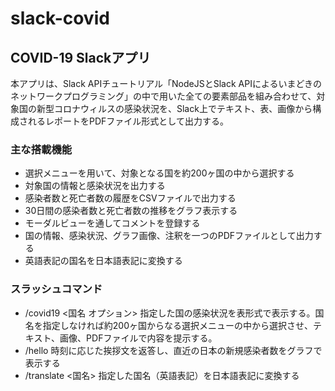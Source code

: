 # slack-covid

## COVID-19 Slackアプリ

本アプリは、Slack APIチュートリアル「NodeJSとSlack APIによるいまどきのネットワークプログラミング」の中で用いた全ての要素部品を組み合わせて、対象国の新型コロナウィルスの感染状況を、Slack上でテキスト、表、画像から構成されるレポートをPDFファイル形式として出力する。

### 主な搭載機能

- 選択メニューを用いて、対象となる国を約200ヶ国の中から選択する
- 対象国の情報と感染状況を出力する
- 感染者数と死亡者数の履歴をCSVファイルで出力する
- 30日間の感染者数と死亡者数の推移をグラフ表示する
- モーダルビューを通してコメントを登録する
- 国の情報、感染状況、グラフ画像、注釈を一つのPDFファイルとして出力する
- 英語表記の国名を日本語表記に変換する

### スラッシュコマンド

- /covid19 <国名 オプション>
  指定した国の感染状況を表形式で表示する。国名を指定しなければ約200ヶ国からなる選択メニューの中から選択させ、テキスト、画像、PDFファイルで内容を提示する。
- /hello
  時刻に応じた挨拶文を返答し、直近の日本の新規感染者数をグラフで表示する
- /translate <国名>
  指定した国名（英語表記）を日本語表記に変換する
